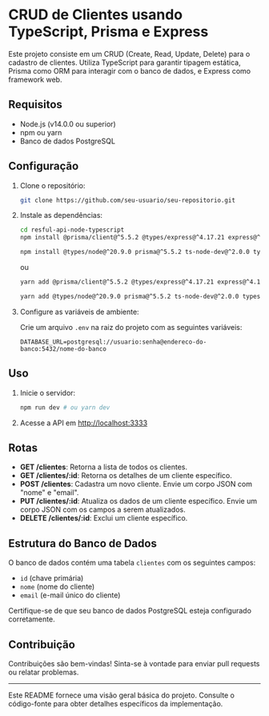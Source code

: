 # CRUD de Clientes usando TypeScript, Prisma e Express

Este projeto consiste em um CRUD (Create, Read, Update, Delete) para o cadastro de clientes. Utiliza TypeScript para garantir tipagem estática, Prisma como ORM para interagir com o banco de dados, e Express como framework web.

## Requisitos

- Node.js (v14.0.0 ou superior)
- npm ou yarn
- Banco de dados PostgreSQL

## Configuração

1. Clone o repositório:

    ```bash
    git clone https://github.com/seu-usuario/seu-repositorio.git
    ```

2. Instale as dependências:

    ```bash
    cd resful-api-node-typescript
    npm install @prisma/client@^5.5.2 @types/express@^4.17.21 express@^4.18.2 --save
    
    npm install @types/node@^20.9.0 prisma@^5.5.2 ts-node-dev@^2.0.0 typescript@^5.2.2 --save-dev
    ```

    ou

    ```bash
    yarn add @prisma/client@^5.5.2 @types/express@^4.17.21 express@^4.18.2
    
    yarn add @types/node@^20.9.0 prisma@^5.5.2 ts-node-dev@^2.0.0 typescript@^5.2.2 --dev
    ```

3. Configure as variáveis de ambiente:

    Crie um arquivo `.env` na raiz do projeto com as seguintes variáveis:

    ```
    DATABASE_URL=postgresql://usuario:senha@endereco-do-banco:5432/nome-do-banco
    ```

## Uso

1. Inicie o servidor:

    ```bash
    npm run dev # ou yarn dev
    ```

2. Acesse a API em [http://localhost:3333](http://localhost:3000/)

## Rotas

- **GET /clientes**: Retorna a lista de todos os clientes.
- **GET /clientes/:id**: Retorna os detalhes de um cliente específico.
- **POST /clientes**: Cadastra um novo cliente. Envie um corpo JSON com "nome" e "email".
- **PUT /clientes/:id**: Atualiza os dados de um cliente específico. Envie um corpo JSON com os campos a serem atualizados.
- **DELETE /clientes/:id**: Exclui um cliente específico.

## Estrutura do Banco de Dados

O banco de dados contém uma tabela `clientes` com os seguintes campos:

- `id` (chave primária)
- `nome` (nome do cliente)
- `email` (e-mail único do cliente)

Certifique-se de que seu banco de dados PostgreSQL esteja configurado corretamente.

## Contribuição

Contribuições são bem-vindas! Sinta-se à vontade para enviar pull requests ou relatar problemas.

---

Este README fornece uma visão geral básica do projeto. Consulte o código-fonte para obter detalhes específicos da implementação.
